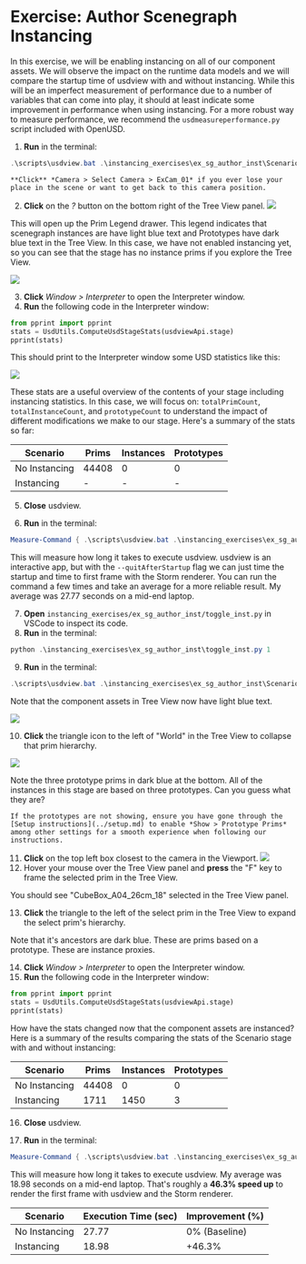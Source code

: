 # Exercise: Author Scenegraph Instancing

In this exercise, we will be enabling instancing on all of our component assets. We will observe the impact on the runtime data models and we will compare the startup time of usdview with and without instancing. While this will be an imperfect measurement of performance due to a number of variables that can come into play, it should at least indicate some improvement in performance when using instancing. For a more robust way to measure performance, we recommend the `usdmeasureperformance.py` script included with OpenUSD.


1. **Run** in the terminal:
```powershell
.\scripts\usdview.bat .\instancing_exercises\ex_sg_author_inst\Scenario.usd --camera ExCam_01
```

```{tip}
**Click** *Camera > Select Camera > ExCam_01* if you ever lose your place in the scene or want to get back to this camera position.
```

2. **Click** on the *?* button on the bottom right of the Tree View panel.
![](../../images/asset-modularity-instancing/ex_sg_enable_inst-legend.png)

This will open up the Prim Legend drawer. This legend indicates that scenegraph instances are have light blue text and Prototypes have dark blue text in the Tree View. In this case, we have not enabled instancing yet, so you can see that the stage has no instance prims if you explore the Tree View.

![](../../images/asset-modularity-instancing//inst-proto-legend.png)

3. **Click** *Window > Interpreter* to open the Interpreter window.
4. **Run** the following code in the Interpreter window:
```python
from pprint import pprint
stats = UsdUtils.ComputeUsdStageStats(usdviewApi.stage)
pprint(stats)
```
This should print to the Interpreter window some USD statistics like this:

![](../../images/asset-modularity-instancing//usd-stats.png)

These stats are a useful overview of the contents of your stage including instancing statistics. In this case, we will focus on: `totalPrimCount`, `totalInstanceCount`, and `prototypeCount` to understand the impact of different modifications we make to our stage. Here's a summary of the stats so far:

Scenario | Prims | Instances | Prototypes 
---|---|---|---
No Instancing | 44408 | 0 | 0
Instancing | - | - | -

5. **Close** usdview.

6. **Run** in the terminal:
```powershell
Measure-Command { .\scripts\usdview.bat .\instancing_exercises\ex_sg_author_inst\Scenario.usd --quitAfterStartup }
```

This will measure how long it takes to execute usdview. usdview is an interactive app, but with the `--quitAfterStartup` flag we can just time the startup and time to first frame with the Storm renderer. You can run the command a few times and take an average for a more reliable result. My average was 27.77 seconds on a mid-end laptop.

7. **Open** `instancing_exercises/ex_sg_author_inst/toggle_inst.py` in VSCode to inspect its code.
8. **Run** in the terminal:
```powershell
python .\instancing_exercises\ex_sg_author_inst\toggle_inst.py 1
```

9. **Run** in the terminal:
```powershell
.\scripts\usdview.bat .\instancing_exercises\ex_sg_author_inst\Scenario.usd --camera ExCam_01
```
Note that the component assets in Tree View now have light blue text.

![](../../images/asset-modularity-instancing//light-blue-instances.png)

10. **Click** the triangle icon to the left of "World" in the Tree View to collapse that prim hierarchy.

![](../../images/asset-modularity-instancing/first_prototypes.png)

Note the three prototype prims in dark blue at the bottom. All of the instances in this stage are based on three prototypes. Can you guess what they are?

```{warning}
If the prototypes are not showing, ensure you have gone through the [Setup instructions](../setup.md) to enable *Show > Prototype Prims* among other settings for a smooth experience when following our instructions.
```

11. **Click** on the top left box closest to the camera in the Viewport.
![](../../images/asset-modularity-instancing/select_instanced_box.png)
12. Hover your mouse over the Tree View panel and **press** the "F" key to frame the selected prim in the Tree View.

You should see "CubeBox_A04_26cm_18" selected in the Tree View panel.

13. **Click** the triangle to the left of the select prim in the Tree View to expand the select prim's hierarchy.

Note that it's ancestors are dark blue. These are prims based on a prototype. These are instance proxies.

14. **Click** *Window > Interpreter* to open the Interpreter window.
15. **Run** the following code in the Interpreter window:
```python
from pprint import pprint
stats = UsdUtils.ComputeUsdStageStats(usdviewApi.stage)
pprint(stats)
```

How have the stats changed now that the component assets are instanced? Here is a summary of the results comparing the stats of the Scenario stage with and without instancing:

Scenario | Prims | Instances | Prototypes 
---|---|---|---
No Instancing | 44408 | 0 | 0
Instancing | 1711 | 1450 | 3

16. **Close** usdview.

17. **Run** in the terminal:
```powershell
Measure-Command { .\scripts\usdview.bat .\instancing_exercises\ex_sg_author_inst\Scenario.usd --quitAfterStartup }
```

This will measure how long it takes to execute usdview. My average was 18.98 seconds on a mid-end laptop. That's roughly a **46.3% speed up** to render the first frame with usdview and the Storm renderer.

Scenario | Execution Time (sec) | Improvement (%)
---|---|---
No Instancing | 27.77 | 0% (Baseline)
Instancing | 18.98 | +46.3%